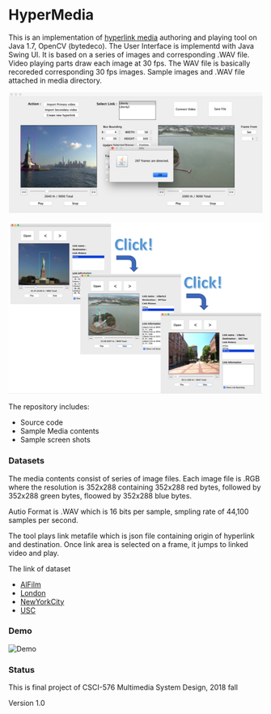 # HyperMedia

This is an implementation of [hyperlink media](https://en.wikipedia.org/wiki/Hypervideo) authoring and playing tool on Java 1.7, OpenCV (bytedeco). The User Interface is implementd with Java Swing UI. It is based on a series of images and corresponding .WAV file. Video playing parts draw each image at 30 fps. The WAV file is basically recoreded corresponding 30 fps images. Sample images and .WAV file attached in media directory.

![Authoring tool sample screen shot](screenshot01.png)

![Playing tool sample screen shot](screenshot02.png)

The repository includes:
* Source code
* Sample Media contents
* Sample screen shots

### Datasets

The media contents consist of series of image files. Each image file is .RGB where the resolution is 352x288 containing 352x288 red bytes, followed by 352x288 green bytes, floowed by 352x288 blue bytes.

Autio Format is .WAV which is 16 bits per sample, smpling rate of 44,100 samples per second.

The tool plays link metafile which is json file containing origin of hyperlink and destination. Once link area is selected on a frame, it jumps to linked video and play.

The link of dataset
* [AlFilm](https://drive.google.com/file/d/1X7xJV0em3uiRn05Y-B5pRDPVkAx1BsgN/view?usp=sharing)
* [London](https://drive.google.com/file/d/1asHib_JR-xik9FylzS-uzvGARFbTJl7c/view?usp=sharing)
* [NewYorkCity](https://drive.google.com/file/d/1B8WbMcsKiyJFV5erhpVQDUVuAIRqp1Uk/view?usp=sharing)
* [USC](https://drive.google.com/file/d/1XjmxxeHgBIZb_uMnKP2U9k_E8ejTk9Do/view?usp=sharing)

### Demo
![Demo](demo.gif)


### Status

This is final project of CSCI-576 Multimedia System Design, 2018 fall

Version 1.0


